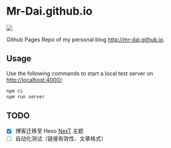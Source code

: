 # Mr-Dai.github.io

![](https://github.com/Mr-Dai/Mr-Dai.github.io/actions/workflows/deploy.yml/badge.svg)

Github Pages Repo of my personal blog <http://mr-dai.github.io>.

## Usage

Use the following commands to start a local test server on <http://localhost:4000/>:

```bash
npm ci
npm run server
```

## TODO

- [x] 博客迁移至 Hexo [NexT](https://github.com/iissnan/hexo-theme-next) 主题
- [ ] 自动化测试（链接有效性、文章格式）
